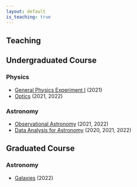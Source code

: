 ```yaml
---
layout: default
is_teaching: true
---
```


## Teaching

## Undergraduated Course

### Physics
- [General Physics Experiment I]() (2021)
- [Optics](/teaching/Optics) (2021, 2022)

### Astronomy
- [Observational Astronomy]() (2021, 2022)
- [Data Analysis for Astronomy]() (2020, 2021, 2022)

## Graduated Course

### Astronomy
- [Galaxies](/teaching/Galaxy) (2022)
